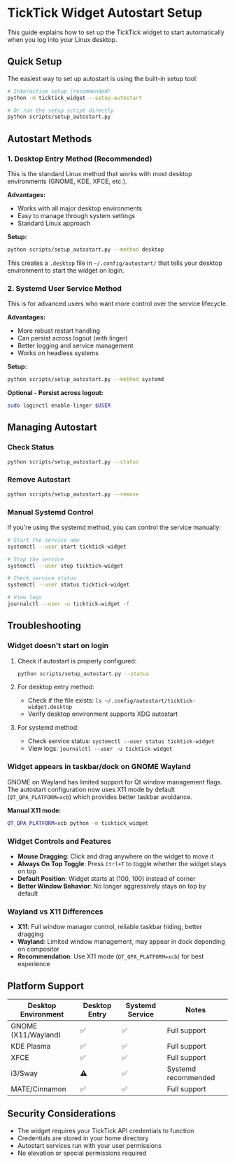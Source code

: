 # TickTick Widget Autostart Setup

This guide explains how to set up the TickTick widget to start automatically when you log into your Linux desktop.

## Quick Setup

The easiest way to set up autostart is using the built-in setup tool:

```bash
# Interactive setup (recommended)
python -m ticktick_widget --setup-autostart

# Or run the setup script directly
python scripts/setup_autostart.py
```

## Autostart Methods

### 1. Desktop Entry Method (Recommended)

This is the standard Linux method that works with most desktop environments (GNOME, KDE, XFCE, etc.).

**Advantages:**
- Works with all major desktop environments
- Easy to manage through system settings
- Standard Linux approach

**Setup:**
```bash
python scripts/setup_autostart.py --method desktop
```

This creates a `.desktop` file in `~/.config/autostart/` that tells your desktop environment to start the widget on login.

### 2. Systemd User Service Method

This is for advanced users who want more control over the service lifecycle.

**Advantages:**
- More robust restart handling
- Can persist across logout (with linger)
- Better logging and service management
- Works on headless systems

**Setup:**
```bash
python scripts/setup_autostart.py --method systemd
```

**Optional - Persist across logout:**
```bash
sudo loginctl enable-linger $USER
```

## Managing Autostart

### Check Status
```bash
python scripts/setup_autostart.py --status
```

### Remove Autostart
```bash
python scripts/setup_autostart.py --remove
```

### Manual Systemd Control
If you're using the systemd method, you can control the service manually:

```bash
# Start the service now
systemctl --user start ticktick-widget

# Stop the service
systemctl --user stop ticktick-widget

# Check service status
systemctl --user status ticktick-widget

# View logs
journalctl --user -u ticktick-widget -f
```

## Troubleshooting

### Widget doesn't start on login
1. Check if autostart is properly configured:
   ```bash
   python scripts/setup_autostart.py --status
   ```

2. For desktop entry method:
   - Check if the file exists: `ls ~/.config/autostart/ticktick-widget.desktop`
   - Verify desktop environment supports XDG autostart

3. For systemd method:
   - Check service status: `systemctl --user status ticktick-widget`
   - View logs: `journalctl --user -u ticktick-widget`

### Widget appears in taskbar/dock on GNOME Wayland
GNOME on Wayland has limited support for Qt window management flags. The autostart configuration now uses X11 mode by default (`QT_QPA_PLATFORM=xcb`) which provides better taskbar avoidance.

**Manual X11 mode:**
```bash
QT_QPA_PLATFORM=xcb python -m ticktick_widget
```

### Widget Controls and Features
- **Mouse Dragging**: Click and drag anywhere on the widget to move it
- **Always On Top Toggle**: Press `Ctrl+T` to toggle whether the widget stays on top
- **Default Position**: Widget starts at (100, 100) instead of corner
- **Better Window Behavior**: No longer aggressively stays on top by default

### Wayland vs X11 Differences
- **X11**: Full window manager control, reliable taskbar hiding, better dragging
- **Wayland**: Limited window management, may appear in dock depending on compositor
- **Recommendation**: Use X11 mode (`QT_QPA_PLATFORM=xcb`) for best experience

## Platform Support

| Desktop Environment | Desktop Entry | Systemd Service | Notes |
|-------------------|---------------|-----------------|-------|
| GNOME (X11/Wayland) | ✅ | ✅ | Full support |
| KDE Plasma | ✅ | ✅ | Full support |
| XFCE | ✅ | ✅ | Full support |
| i3/Sway | ⚠️ | ✅ | Systemd recommended |
| MATE/Cinnamon | ✅ | ✅ | Full support |

## Security Considerations

- The widget requires your TickTick API credentials to function
- Credentials are stored in your home directory
- Autostart services run with your user permissions
- No elevation or special permissions required 